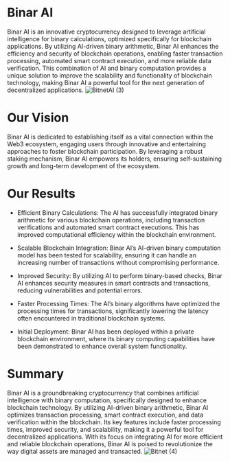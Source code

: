 # **Binar AI**
Binar AI is an innovative cryptocurrency designed to leverage artificial intelligence for binary calculations, optimized specifically for blockchain applications. 
By utilizing AI-driven binary arithmetic, Binar AI enhances the efficiency and security of blockchain operations, enabling faster transaction processing, automated smart contract execution, and more reliable data verification. 
This combination of AI and binary computation provides a unique solution to improve the scalability and functionality of blockchain technology, making Binar AI a powerful tool for the next generation of decentralized applications.
![BitnetAI (3)](https://github.com/user-attachments/assets/d48b3a26-737a-4d47-b07d-cececca21f1f)

# **Our Vision**
Binar AI is dedicated to establishing itself as a vital connection within the Web3 ecosystem, engaging users through innovative and entertaining approaches to foster blockchain participation.
By leveraging a robust staking mechanism, Binar AI empowers its holders, ensuring self-sustaining growth and long-term development of the ecosystem.

# **Our Results**
- Efficient Binary Calculations: The AI has successfully integrated binary arithmetic for various blockchain operations, including transaction verifications and automated smart contract executions. This has improved computational efficiency within the blockchain environment.

- Scalable Blockchain Integration: Binar AI’s AI-driven binary computation model has been tested for scalability, ensuring it can handle an increasing number of transactions without compromising performance.

- Improved Security: By utilizing AI to perform binary-based checks, Binar AI enhances security measures in smart contracts and transactions, reducing vulnerabilities and potential errors.

- Faster Processing Times: The AI’s binary algorithms have optimized the processing times for transactions, significantly lowering the latency often encountered in traditional blockchain systems.

- Initial Deployment: Binar AI has been deployed within a private blockchain environment, where its binary computing capabilities have been demonstrated to enhance overall system functionality.

# **Summary**


Binar AI is a groundbreaking cryptocurrency that combines artificial intelligence with binary computation, specifically designed to enhance blockchain technology. 
By utilizing AI-driven binary arithmetic, Binar AI optimizes transaction processing, smart contract execution, and data verification within the blockchain. 
Its key features include faster processing times, improved security, and scalability, making it a powerful tool for decentralized applications. With its focus on integrating AI for more efficient and reliable blockchain operations, Binar AI is poised to revolutionize the way digital assets are managed and transacted.
![Bitnet (4)](https://github.com/user-attachments/assets/cd61fc2b-1994-4853-add7-94f6115d4dc3)
